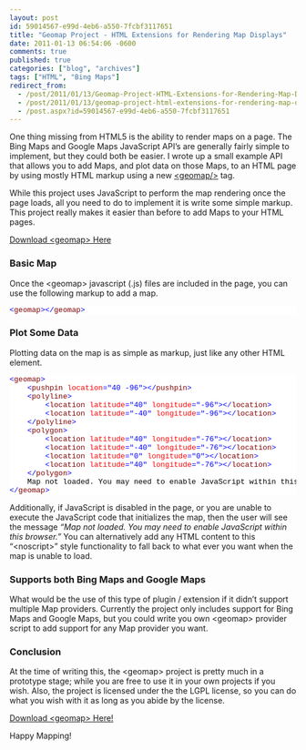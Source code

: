 ```yaml
---
layout: post
id: 59014567-e99d-4eb6-a550-7fcbf3117651
title: "Geomap Project - HTML Extensions for Rendering Map Displays"
date: 2011-01-13 06:54:06 -0600
comments: true
published: true
categories: ["blog", "archives"]
tags: ["HTML", "Bing Maps"]
redirect_from: 
  - /post/2011/01/13/Geomap-Project-HTML-Extensions-for-Rendering-Map-Displays
  - /post/2011/01/13/geomap-project-html-extensions-for-rendering-map-displays
  - /post.aspx?id=59014567-e99d-4eb6-a550-7fcbf3117651
---
```

<!-- more -->
<p>One thing missing from HTML5 is the ability to render maps on a page. The Bing Maps and Google Maps JavaScript API’s are generally fairly simple to implement, but they could both be easier. I wrote up a small example API that allows you to add Maps, and plot data on those Maps, to an HTML page by using mostly HTML markup using a new <a href="http://geomap.codeplex.com">&lt;geomap/&gt;</a> tag.</p>  <p>While this project uses JavaScript to perform the map rendering once the page loads, all you need to do to implement it is write some simple markup. This project really makes it easier than before to add Maps to your HTML pages.</p>  <p><a href="http://geomap.codeplex.com">Download &lt;geomap&gt; Here</a></p>  <h3>Basic Map</h3>  <p>Once the &lt;geomap&gt; javascript (.js) files are included in the page, you can use the following markup to add a map.</p>  <pre class="csharpcode"><span class="kwrd">&lt;</span><span class="html">geomap</span><span class="kwrd">&gt;&lt;/</span><span class="html">geomap</span><span class="kwrd">&gt;</span></pre>
<style type="text/css">
.csharpcode, .csharpcode pre
{
	font-size: small;
	color: black;
	font-family: consolas, "Courier New", courier, monospace;
	background-color: #ffffff;
	/*white-space: pre;*/
}
.csharpcode pre { margin: 0em; }
.csharpcode .rem { color: #008000; }
.csharpcode .kwrd { color: #0000ff; }
.csharpcode .str { color: #006080; }
.csharpcode .op { color: #0000c0; }
.csharpcode .preproc { color: #cc6633; }
.csharpcode .asp { background-color: #ffff00; }
.csharpcode .html { color: #800000; }
.csharpcode .attr { color: #ff0000; }
.csharpcode .alt 
{
	background-color: #f4f4f4;
	width: 100%;
	margin: 0em;
}
.csharpcode .lnum { color: #606060; }</style>

<h3>Plot Some Data</h3>

<p>Plotting data on the map is as simple as markup, just like any other HTML element.</p>

<pre class="csharpcode"><span class="kwrd">&lt;</span><span class="html">geomap</span><span class="kwrd">&gt;</span>
    <span class="kwrd">&lt;</span><span class="html">pushpin</span> <span class="attr">location</span><span class="kwrd">=&quot;40 -96&quot;</span><span class="kwrd">&gt;&lt;/</span><span class="html">pushpin</span><span class="kwrd">&gt;</span>
    <span class="kwrd">&lt;</span><span class="html">polyline</span><span class="kwrd">&gt;</span>
        <span class="kwrd">&lt;</span><span class="html">location</span> <span class="attr">latitude</span><span class="kwrd">=&quot;40&quot;</span> <span class="attr">longitude</span><span class="kwrd">=&quot;-96&quot;</span><span class="kwrd">&gt;&lt;/</span><span class="html">location</span><span class="kwrd">&gt;</span>
        <span class="kwrd">&lt;</span><span class="html">location</span> <span class="attr">latitude</span><span class="kwrd">=&quot;-40&quot;</span> <span class="attr">longitude</span><span class="kwrd">=&quot;-96&quot;</span><span class="kwrd">&gt;&lt;/</span><span class="html">location</span><span class="kwrd">&gt;</span>
    <span class="kwrd">&lt;/</span><span class="html">polyline</span><span class="kwrd">&gt;</span>
    <span class="kwrd">&lt;</span><span class="html">polygon</span><span class="kwrd">&gt;</span>
        <span class="kwrd">&lt;</span><span class="html">location</span> <span class="attr">latitude</span><span class="kwrd">=&quot;40&quot;</span> <span class="attr">longitude</span><span class="kwrd">=&quot;-76&quot;</span><span class="kwrd">&gt;&lt;/</span><span class="html">location</span><span class="kwrd">&gt;</span>
        <span class="kwrd">&lt;</span><span class="html">location</span> <span class="attr">latitude</span><span class="kwrd">=&quot;-40&quot;</span> <span class="attr">longitude</span><span class="kwrd">=&quot;-76&quot;</span><span class="kwrd">&gt;&lt;/</span><span class="html">location</span><span class="kwrd">&gt;</span>
        <span class="kwrd">&lt;</span><span class="html">location</span> <span class="attr">latitude</span><span class="kwrd">=&quot;0&quot;</span> <span class="attr">longitude</span><span class="kwrd">=&quot;0&quot;</span><span class="kwrd">&gt;&lt;/</span><span class="html">location</span><span class="kwrd">&gt;</span>
        <span class="kwrd">&lt;</span><span class="html">location</span> <span class="attr">latitude</span><span class="kwrd">=&quot;40&quot;</span> <span class="attr">longitude</span><span class="kwrd">=&quot;-76&quot;</span><span class="kwrd">&gt;&lt;/</span><span class="html">location</span><span class="kwrd">&gt;</span>
    <span class="kwrd">&lt;/</span><span class="html">polygon</span><span class="kwrd">&gt;</span>
    Map not loaded. You may need to enable JavaScript within this browser.
<span class="kwrd">&lt;/</span><span class="html">geomap</span><span class="kwrd">&gt;</span></pre>
<style type="text/css">
.csharpcode, .csharpcode pre
{
	font-size: small;
	color: black;
	font-family: consolas, "Courier New", courier, monospace;
	background-color: #ffffff;
	/*white-space: pre;*/
}
.csharpcode pre { margin: 0em; }
.csharpcode .rem { color: #008000; }
.csharpcode .kwrd { color: #0000ff; }
.csharpcode .str { color: #006080; }
.csharpcode .op { color: #0000c0; }
.csharpcode .preproc { color: #cc6633; }
.csharpcode .asp { background-color: #ffff00; }
.csharpcode .html { color: #800000; }
.csharpcode .attr { color: #ff0000; }
.csharpcode .alt 
{
	background-color: #f4f4f4;
	width: 100%;
	margin: 0em;
}
.csharpcode .lnum { color: #606060; }</style>

<p>Additionally, if JavaScript is disabled in the page, or you are unable to execute the JavaScript code that initializes the map, then the user will see the message <em>“Map not loaded. You may need to enable JavaScript within this browser.” </em>You can alternatively add any HTML content to this “&lt;noscript&gt;” style functionality to fall back to what ever you want when the map is unable to load.</p>

<h3>Supports both Bing Maps and Google Maps</h3>

<p>What would be the use of this type of plugin / extension if it didn’t support multiple Map providers. Currently the project only includes support for Bing Maps and Google Maps, but you could write you own &lt;geomap&gt; provider script to add support for any Map provider you want.</p>

<h3>Conclusion</h3>

<p>At the time of writing this, the &lt;geomap&gt; project is pretty much in a prototype stage; while you are free to use it in your own projects if you wish. Also, the project is licensed under the the LGPL license, so you can do what you wish with it as long as you abide by the license.</p>

<p><a href="http://geomap.codeplex.com">Download &lt;geomap&gt; Here!</a></p>

<p>Happy Mapping!</p>

